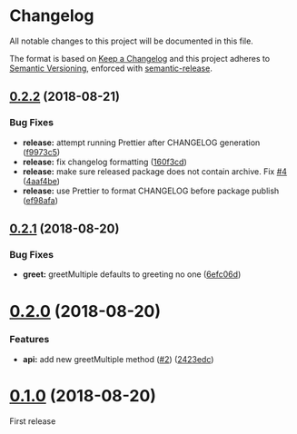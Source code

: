 # Changelog

All notable changes to this project will be documented in this file.

The format is based on [Keep a Changelog](https://keepachangelog.com/en/1.0.0/) and this project adheres to [Semantic Versioning](https://semver.org/spec/v2.0.0.html), enforced with [semantic-release](https://github.com/semantic-release/semantic-release).

## [0.2.2](https://github.com/thibaudcolas/automation-sandbox/compare/v0.2.1...v0.2.2) (2018-08-21)

### Bug Fixes

- **release:** attempt running Prettier after CHANGELOG generation ([f9973c5](https://github.com/thibaudcolas/automation-sandbox/commit/f9973c5))
- **release:** fix changelog formatting ([160f3cd](https://github.com/thibaudcolas/automation-sandbox/commit/160f3cd))
- **release:** make sure released package does not contain archive. Fix [#4](https://github.com/thibaudcolas/automation-sandbox/issues/4) ([4aaf4be](https://github.com/thibaudcolas/automation-sandbox/commit/4aaf4be))
- **release:** use Prettier to format CHANGELOG before package publish ([ef98afa](https://github.com/thibaudcolas/automation-sandbox/commit/ef98afa))

## [0.2.1](https://github.com/thibaudcolas/automation-sandbox/compare/v0.2.0...v0.2.1) (2018-08-20)

### Bug Fixes

- **greet:** greetMultiple defaults to greeting no one ([6efc06d](https://github.com/thibaudcolas/automation-sandbox/commit/6efc06d))

# [0.2.0](https://github.com/thibaudcolas/automation-sandbox/compare/v0.1.0...v0.2.0) (2018-08-20)

### Features

- **api:** add new greetMultiple method ([#2](https://github.com/thibaudcolas/automation-sandbox/issues/2)) ([2423edc](https://github.com/thibaudcolas/automation-sandbox/commit/2423edc))

# [0.1.0](https://github.com/thibaudcolas/automation-sandbox/tree/v0.1.0) (2018-08-20)

First release
